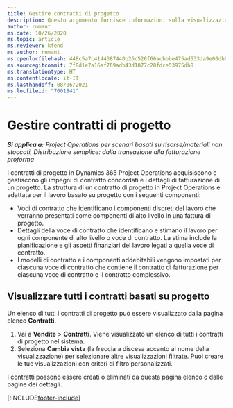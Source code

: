 ```yaml
---
title: Gestire contratti di progetto
description: Questo argomento fornisce informazioni sulla visualizzazione dei contratti basati su progetto.
author: rumant
ms.date: 10/26/2020
ms.topic: article
ms.reviewer: kfend
ms.author: rumant
ms.openlocfilehash: 448c5a7c4144387440b26c526f66acbbbe475ad533da9e00db0eb5d5e86be9e8
ms.sourcegitcommit: 7f8d1e7a16af769adb43d1877c28fdce53975db8
ms.translationtype: HT
ms.contentlocale: it-IT
ms.lasthandoff: 08/06/2021
ms.locfileid: "7001841"
---
```

# <a name="manage-project-contracts"></a>Gestire contratti di progetto

_**Si applica a:** Project Operations per scenari basati su risorse/materiali non stoccati, Distribuzione semplice: dalla transazione alla fatturazione proforma_

I contratti di progetto in Dynamics 365 Project Operations acquisiscono e gestiscono gli impegni di contratto concordati e i dettagli di fatturazione di un progetto. La struttura di un contratto di progetto in Project Operations è adattata per il lavoro basato su progetto con i seguenti componenti:

- Voci di contratto che identificano i componenti discreti del lavoro che verranno presentati come componenti di alto livello in una fattura di progetto.
- Dettagli della voce di contratto che identificano e stimano il lavoro per ogni componente di alto livello o voce di contratto. La stima include la pianificazione e gli aspetti finanziari del lavoro legati a quella voce di contratto.
- I modelli di contratto e i componenti addebitabili vengono impostati per ciascuna voce di contratto che contiene il contratto di fatturazione per ciascuna voce di contratto e il contratto complessivo.

## <a name="view-all-project-based-contracts"></a>Visualizzare tutti i contratti basati su progetto

Un elenco di tutti i contratti di progetto può essere visualizzato dalla pagina elenco **Contratti**. 

1. Vai a **Vendite** > **Contratti**. Viene visualizzato un elenco di tutti i contratti di progetto nel sistema. 
2. Seleziona **Cambia vista** (la freccia a discesa accanto al nome della visualizzazione) per selezionare altre visualizzazioni filtrate. Puoi creare le tue visualizzazioni con criteri di filtro personalizzati.

I contratti possono essere creati o eliminati da questa pagina elenco o dalle pagine dei dettagli.


[!INCLUDE[footer-include](../../includes/footer-banner.md)]
